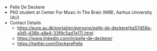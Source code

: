 - Pelle De Deckere
- PhD student at Center For Music In The Brain (MIB), Aarhus University (AU)
- Contact Details
  - https://pure.au.dk/portal/en/persons/pelle-de-deckere(ba57d59a-a1d5-438b-a8e4-33f9c5ad7e17).html
  - https://www.linkedin.com/in/pelle-de-deckere/
  - https://twitter.com/DeckerePelle
<!---
PelleDD/PelleDD is a ✨ special ✨ repository because its `README.md` (this file) appears on your GitHub profile.
You can click the Preview link to take a look at your changes.
--->
